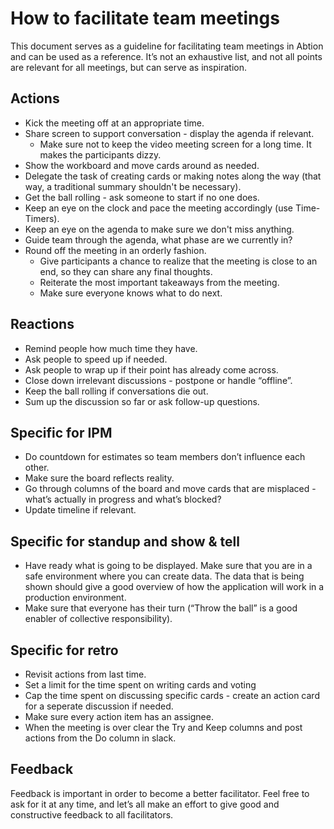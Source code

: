 # How to facilitate team meetings
This document serves as a guideline for facilitating team meetings in Abtion and can be used as a reference. It’s not an exhaustive list, and not all points are relevant for all meetings, but can serve as inspiration.

## Actions
* Kick the meeting off at an appropriate time.
* Share screen to support conversation - display the agenda if relevant.
  * Make sure not to keep the video meeting screen for a long time. It makes the participants dizzy.
* Show the workboard and move cards around as needed.
* Delegate the task of creating cards or making notes along the way (that way, a traditional summary shouldn't be necessary).
* Get the ball rolling - ask someone to start if no one does.
* Keep an eye on the clock and pace the meeting accordingly (use Time-Timers).
* Keep an eye on the agenda to make sure we don't miss anything.
* Guide team through the agenda, what phase are we currently in?
* Round off the meeting in an orderly fashion.
  * Give participants a chance to realize that the meeting is close to an end, so they can share any final thoughts.
  * Reiterate the most important takeaways from the meeting.
  * Make sure everyone knows what to do next.
   
## Reactions
- Remind people how much time they have.
- Ask people to speed up if needed.
- Ask people to wrap up if their point has already come across.
- Close down irrelevant discussions - postpone or handle “offline”.
- Keep the ball rolling if conversations die out.
- Sum up the discussion so far or ask follow-up questions.

## Specific for IPM
- Do countdown for estimates so team members don’t influence each other.
- Make sure the board reflects reality.
- Go through columns of the board and move cards that are misplaced - what’s actually in progress and what’s blocked?
- Update timeline if relevant.

## Specific for standup and show & tell
- Have ready what is going to be displayed. Make sure that you are in a safe environment where you can create data. The data that is being shown should give a good overview of how the application will work in a production environment.
- Make sure that everyone has their turn (“Throw the ball” is a good enabler of collective responsibility).

## Specific for retro
- Revisit actions from last time.
- Set a limit for the time spent on writing cards and voting
- Cap the time spent on discussing specific cards - create an action card for a seperate discussion if needed.
- Make sure every action item has an assignee.
- When the meeting is over clear the Try and Keep columns and post actions from the Do column in slack.

## Feedback
Feedback is important in order to become a better facilitator. Feel free to ask for it at any time, and let’s all make an effort to give good and constructive feedback to all facilitators.
